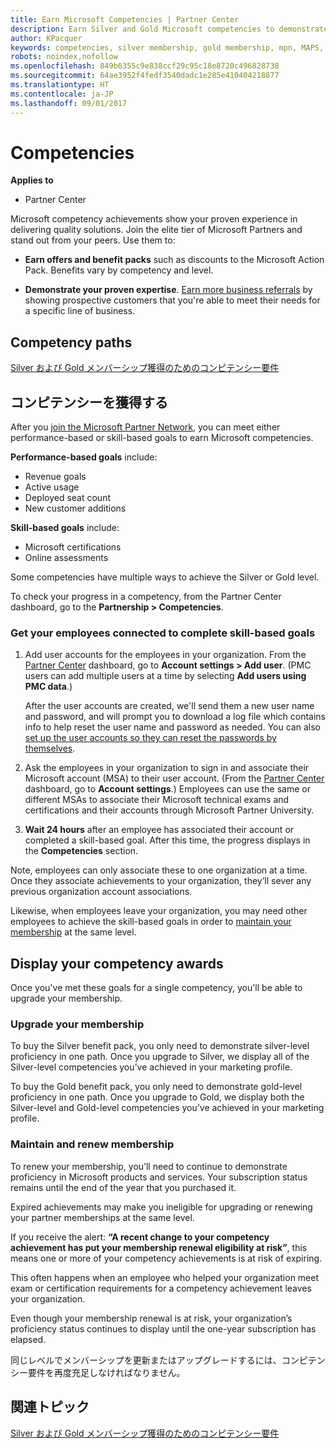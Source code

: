 ```yaml
---
title: Earn Microsoft Competencies | Partner Center
description: Earn Silver and Gold Microsoft competencies to demonstrate your proven expertise in delivering quality solutions in a specialized area of business
author: KPacquer
keywords: competencies, silver membership, gold membership, mpn, MAPS, proficiency
robots: noindex,nofollow
ms.openlocfilehash: 849b6355c9e838ccf29c95c18e8720c496828738
ms.sourcegitcommit: 64ae3952f4fedf3540dadc1e285e410404218877
ms.translationtype: HT
ms.contentlocale: ja-JP
ms.lasthandoff: 09/01/2017
---
```

<!--
•   FWLink https://go.microsoft.com/fwlink/?linkid=851080 : top of page
•   FWLink https://go.microsoft.com/fwlink/?linkid=851281: top of page (duplicate)
•   FWLink https://go.microsoft.com/fwlink/?linkid=851079: Competencies (#attainment_paths)
•   FWLink https://go.microsoft.com/fwlink/?linkid=851081: Maintain and renew membership (#maintain_membership)
•   FWLink https://go.microsoft.com/fwlink/?linkid=851082: Get your employees connected to complete skill-based goals (#associating_achievements)
•   FWLink https://go.microsoft.com/fwlink/?linkid=851083 : Achievement overrides (#achievement_override)
•   FWLink: https://go.microsoft.com/fwlink/?linkid=851236: UI link, goes to the place where you import new users. Temporarily points to the Partner Center homepage.
•   FWLink: https://go.microsoft.com/fwlink/?linkid=851607 :Will go to the docs page for Silver/Gold competency achievements. Currently goes to https://partnercenter.microsoft.com/partner/cloud-solution-provider 

 -->

# <a name="competencies"></a>Competencies

**Applies to**
-  Partner Center

Microsoft competency achievements show your proven experience in delivering quality solutions. Join the elite tier of Microsoft Partners and stand out from your peers. Use them to: 

*  **Earn offers and benefit packs** such as discounts to the Microsoft Action Pack. Benefits vary by competency and level. 

*  **Demonstrate your proven expertise**. [Earn more business referrals](referrals.md) by showing prospective customers that you're able to meet their needs for a specific line of business.

## <a href="" id="attainment_paths"></a> Competency paths

[Silver および Gold メンバーシップ獲得のためのコンピテンシー要件](learn-about-competencies.md)

## <a name="earn-competencies"></a>コンピテンシーを獲得する

After you [join the Microsoft Partner Network](mpn-overview.md), you can meet either performance-based or skill-based goals to earn Microsoft competencies. 

**Performance-based goals** include: 
* Revenue goals
* Active usage
* Deployed seat count
* New customer additions

**Skill-based goals** include: 
* Microsoft certifications
* Online assessments 

Some competencies have multiple ways to achieve the Silver or Gold level.

To check your progress in a competency, from the Partner Center dashboard, go to the **Partnership > Competencies**. 

### <a href="" id="associating_achievements"></a>Get your employees connected to complete skill-based goals

1.  Add user accounts for the employees in your organization. From the [Partner Center](http://partnercenter.microsoft.com) dashboard, go to **Account settings > Add user**. (PMC users can add multiple users at a time by selecting **Add users using PMC data**.)

    After the user accounts are created, we'll send them a new user name and password, and will prompt you to download a log file which contains info to help reset the user name and password as needed. You can also [set up the user accounts so they can reset the passwords by themselves](https://docs.microsoft.com/en-us/azure/active-directory/active-directory-passwords-getting-started).

2. Ask the employees in your organization to sign in and associate their Microsoft account (MSA) to their user account. (From the [Partner Center](http://partnercenter.microsoft.com) dashboard, go to **Account settings**.) Employees can use the same or different MSAs to associate their Microsoft technical exams and certifications and their accounts through Microsoft Partner University.

3.  **Wait 24 hours** after an employee has associated their account or completed a skill-based goal. After this time, the progress displays in the **Competencies** section.

Note, employees can only associate these to one organization at a time. Once they associate achievements to your organization, they’ll sever any previous organization account associations.

Likewise, when employees leave your organization, you may need other employees to achieve the skill-based goals in order to [maintain your membership](#maintaining_membership) at the same level.

## <a name="display-your-competency-awards"></a>Display your competency awards

Once you've met these goals for a single competency, you'll be able to upgrade your membership.

### <a name="upgrade-your-membership"></a>Upgrade your membership

To buy the Silver benefit pack, you only need to demonstrate silver-level proficiency in one path. Once you upgrade to Silver, we display all of the Silver-level competencies you’ve achieved in your marketing profile. 

To buy the Gold benefit pack, you only need to demonstrate gold-level proficiency in one path. Once you upgrade to Gold, we display both the Silver-level and Gold-level competencies you’ve achieved in your marketing profile. 

### <a href="" id="maintain_membership"></a> Maintain and renew membership

To renew your membership, you’ll need to continue to demonstrate proficiency in Microsoft products and services. Your subscription status remains until the end of the year that you purchased it.

Expired achievements may make you ineligible for upgrading or renewing your partner memberships at the same level. 

If you receive the alert: **“A recent change to your competency achievement has put your membership renewal eligibility at risk”**, this means one or more of your competency achievements is at risk of expiring. 

This often happens when an employee who helped your organization meet exam or certification requirements for a competency achievement leaves your organization. 

Even though your membership renewal is at risk, your organization’s proficiency status continues to display until the one-year subscription has elapsed.

同じレベルでメンバーシップを更新またはアップグレードするには、コンピテンシー要件を再度充足しなければなりません。

## <a name="related-topics"></a>関連トピック

[Silver および Gold メンバーシップ獲得のためのコンピテンシー要件](learn-about-competencies.md)